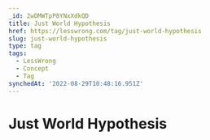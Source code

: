 ```yaml
---
_id: 2wDMWTpP8YNxXdkQD
title: Just World Hypothesis
href: https://lesswrong.com/tag/just-world-hypothesis
slug: just-world-hypothesis
type: tag
tags:
  - LessWrong
  - Concept
  - Tag
synchedAt: '2022-08-29T10:48:16.951Z'
---
```

# Just World Hypothesis

